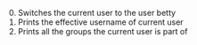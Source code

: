 0. Switches the current user to the user betty
1. Prints the effective username of current user
2. Prints all the groups the current user is part of

